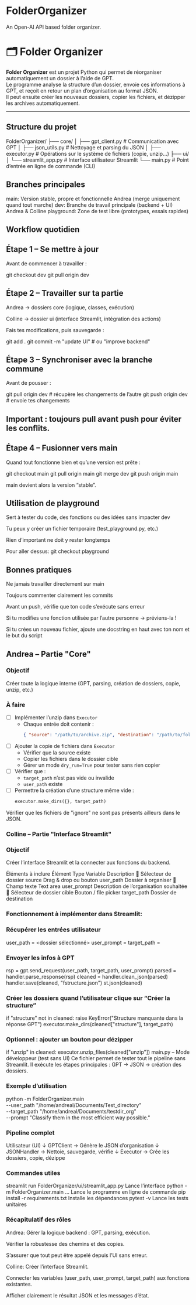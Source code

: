 # FolderOrganizer
An Open-AI API based folder organizer.

# 🗂️ Folder Organizer

**Folder Organizer** est un projet Python qui permet de réorganiser automatiquement un dossier à l’aide de GPT.  
Le programme analyse la structure d’un dossier, envoie ces informations à GPT, et reçoit en retour un plan d’organisation au format JSON.  
Il peut ensuite créer les nouveaux dossiers, copier les fichiers, et dézipper les archives automatiquement.

---

## Structure du projet

FolderOrganizer/
├── core/
│ ├── gpt_client.py # Communication avec GPT
│ ├── json_utils.py # Nettoyage et parsing du JSON
│ ├── executor.py # Opérations sur le système de fichiers (copie, unzip…)
├── ui/
│ └── streamlit_app.py # Interface utilisateur Streamlit
└── main.py # Point d’entrée en ligne de commande (CLI)


## Branches principales

main:	Version stable, propre et fonctionnelle	Andrea (merge uniquement quand tout marche)
dev:	Branche de travail principale (backend + UI)	Andrea & Colline
playground:	Zone de test libre (prototypes, essais rapides)	

## Workflow quotidien
## Étape 1 – Se mettre à jour

Avant de commencer à travailler :

git checkout dev
git pull origin dev

## Étape 2 – Travailler sur ta partie

Andrea → dossiers core (logique, classes, exécution)

Colline → dossier ui (interface Streamlit, intégration des actions)

Fais tes modifications, puis sauvegarde :

git add .
git commit -m "update UI"   # ou "improve backend"

## Étape 3 – Synchroniser avec la branche commune

Avant de pousser :

git pull origin dev   # récupère les changements de l’autre
git push origin dev   # envoie tes changements


## Important : toujours pull avant push pour éviter les conflits.

## Étape 4 – Fusionner vers main

Quand tout fonctionne bien et qu’une version est prête :

git checkout main
git pull origin main
git merge dev
git push origin main


main devient alors la version “stable”.

## Utilisation de playground

Sert à tester du code, des fonctions ou des idées sans impacter dev

Tu peux y créer un fichier temporaire (test_playground.py, etc.)

Rien d’important ne doit y rester longtemps

Pour aller dessus: 
git checkout playground 

## Bonnes pratiques

Ne jamais travailler directement sur main

Toujours commenter clairement les commits

Avant un push, vérifie que ton code s’exécute sans erreur

Si tu modifies une fonction utilisée par l’autre personne → préviens-la !

Si tu crées un nouveau fichier, ajoute une docstring en haut avec ton nom et le but du script

##  Andrea – Partie "Core"

### Objectif
Créer toute la logique interne (GPT, parsing, création de dossiers, copie, unzip, etc.)

### À faire
- [ ] Implémenter l’unzip dans `Executor`
  - Chaque entrée doit contenir :
    ```json
    { "source": "/path/to/archive.zip", "destination": "/path/to/folder" }
    ```
- [ ] Ajouter la copie de fichiers dans `Executor`
  - Vérifier que la source existe  
  - Copier les fichiers dans le dossier cible  
  - Gérer un mode `dry_run=True` pour tester sans rien copier
- [ ] Vérifier que :
  - `target_path` n’est pas vide ou invalide  
  - `user_path` existe
- [ ] Permettre la création d’une structure même vide :
  ```python
  executor.make_dirs({}, target_path)
 Vérifier que les fichiers de "ignore" ne sont pas présents ailleurs dans le JSON.

### Colline – Partie "Interface Streamlit"
###  Objectif
Créer l’interface Streamlit et la connecter aux fonctions du backend.

Éléments à inclure
Élément	                         Type	                Variable	 Description
📁 Sélecteur de dossier source	Drag & drop ou bouton	user_path	Dossier à organiser
💬 Champ texte	                Text area	            user_prompt	Description de l’organisation souhaitée
🎯 Sélecteur de dossier cible	Bouton / file picker	target_path	Dossier de destination

### Fonctionnement à implémenter dans Streamlit:

### Récupérer les entrées utilisateur

user_path = <dossier sélectionné>
user_prompt = <texte saisi>
target_path = <chemin de destination>

### Envoyer les infos à GPT

rsp = gpt.send_request(user_path, target_path, user_prompt)
parsed = handler.parse_response(rsp)
cleaned = handler.clean_json(parsed)
handler.save(cleaned, "fstructure.json")
st.json(cleaned)

### Créer les dossiers quand l’utilisateur clique sur “Créer la structure”

if "structure" not in cleaned:
    raise KeyError("Structure manquante dans la réponse GPT")
executor.make_dirs(cleaned["structure"], target_path)

### Optionnel : ajouter un bouton pour dézipper

if "unzip" in cleaned:
    executor.unzip_files(cleaned["unzip"])
    main.py – Mode développeur (test sans UI)
Ce fichier permet de tester tout le pipeline sans Streamlit.
Il exécute les étapes principales : GPT → JSON → création des dossiers.

### Exemple d’utilisation

python -m FolderOrganizer.main \
  --user_path "/home/andreal/Documents/Test_directory" \
  --target_path "/home/andreal/Documents/testdir_org" \
  --prompt "Classify them in the most efficient way possible."


### Pipeline complet

Utilisateur (UI)
   ↓
GPTClient → Génère le JSON d’organisation
   ↓
JSONHandler → Nettoie, sauvegarde, vérifie
   ↓
Executor → Crée les dossiers, copie, dézippe

### Commandes utiles

streamlit run FolderOrganizer/ui/streamlit_app.py	Lance l’interface
python -m FolderOrganizer.main ...	Lance le programme en ligne de commande
pip install -r requirements.txt	Installe les dépendances
pytest -v	Lance les tests unitaires

### Récapitulatif des rôles
Andrea:
Gérer la logique backend : GPT, parsing, exécution.

Vérifier la robustesse des chemins et des copies.

S’assurer que tout peut être appelé depuis l’UI sans erreur.

Colline:
Créer l’interface Streamlit.

Connecter les variables (user_path, user_prompt, target_path) aux fonctions existantes.

Afficher clairement le résultat JSON et les messages d’état.

